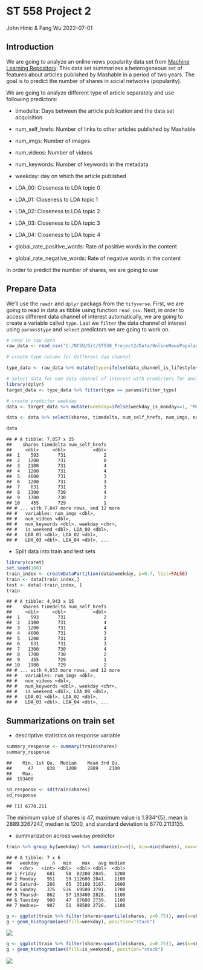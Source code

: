 ST 558 Project 2
================
John Hinic & Fang Wu
2022-07-01

## Introduction

We are going to analyze an online news popularity data set from [Machine
Learning
Repository](https://archive.ics.uci.edu/ml/datasets/Online+News+Popularity#).
This data set summarizes a heterogeneous set of features about articles
published by Mashable in a period of two years. The goal is to predict
the number of shares in social networks (popularity).

We are going to analyze different type of article separately and use
following predictors:

-   timedelta: Days between the article publication and the data set
    acquisition

-   num_self_hrefs: Number of links to other articles published by
    Mashable

-   num_imgs: Number of images

-   num_videos: Number of videos

-   num_keywords: Number of keywords in the metadata

-   weekday: day on which the article published

-   LDA_00: Closeness to LDA topic 0

-   LDA_01: Closeness to LDA topic 1

-   LDA_02: Closeness to LDA topic 2

-   LDA_03: Closeness to LDA topic 3

-   LDA_04: Closeness to LDA topic 4

-   global_rate_positive_words: Rate of positive words in the content

-   global_rate_negative_words: Rate of negative words in the content

In order to predict the number of shares, we are going to use

## Prepare Data

We’ll use the `readr` and `dplyr` packags from the `tifyverse`. First,
we are going to read in data as tibble using function `read_csv`. Next,
in order to access different data channel of interest automatically, we
are going to create a variable called `type`. Last we `filter` the data
channel of interest using `params$type` and `select` predictors we are
going to work on.

``` r
# read in raw data
raw_data <- read_csv("C:/NCSU/Git/ST558_Project2/Data/OnlineNewsPopularity.csv") 

# create type column for different daa channel

type_data <- raw_data %>% mutate(type=ifelse(data_channel_is_lifestyle==1, "lifestyle", ifelse(data_channel_is_entertainment==1, "entertainment", ifelse(data_channel_is_bus==1, "bus", ifelse(data_channel_is_socmed==1, "socmed", ifelse(data_channel_is_tech==1, "tech", ifelse(data_channel_is_world==1, "world", NA)))))))
```

``` r
# select data for one data channel of interest with predictors for analyzing
library(dplyr)
target_data <- type_data %>% filter(type == params$filter_type) 

# create predictor weekday 
data <- target_data %>% mutate(weekday=ifelse(weekday_is_monday==1, "Monday", ifelse(weekday_is_tuesday==1, "Tuesday", ifelse(weekday_is_wednesday==1, "Wednesday", ifelse(weekday_is_thursday==1, "Thursday", ifelse(weekday_is_friday==1, "Friday", ifelse(weekday_is_saturday==1, "Saturday", ifelse(weekday_is_sunday==1, "Sunday", NA))))))))

data <- data %>% select(shares, timedelta, num_self_hrefs, num_imgs, num_videos,  num_keywords, weekday, is_weekend, LDA_00, LDA_01, LDA_02, LDA_03, LDA_04, global_rate_negative_words, global_rate_positive_words)

data
```

    ## # A tibble: 7,057 x 15
    ##    shares timedelta num_self_hrefs
    ##     <dbl>     <dbl>          <dbl>
    ##  1    593       731              2
    ##  2   1200       731              0
    ##  3   2100       731              4
    ##  4   1200       731              4
    ##  5   4600       731              3
    ##  6   1200       731              3
    ##  7    631       731              3
    ##  8   1300       730              4
    ##  9   1700       730              2
    ## 10    455       729              1
    ## # ... with 7,047 more rows, and 12 more
    ## #   variables: num_imgs <dbl>,
    ## #   num_videos <dbl>,
    ## #   num_keywords <dbl>, weekday <chr>,
    ## #   is_weekend <dbl>, LDA_00 <dbl>,
    ## #   LDA_01 <dbl>, LDA_02 <dbl>,
    ## #   LDA_03 <dbl>, LDA_04 <dbl>, ...

-   Split data into train and test sets

``` r
library(caret)
set.seed(100)
train_index <- createDataPartition(data$weekday, p=0.7, list=FALSE)
train <- data[train_index,]
test <- data[-train_index, ]
train
```

    ## # A tibble: 4,943 x 15
    ##    shares timedelta num_self_hrefs
    ##     <dbl>     <dbl>          <dbl>
    ##  1    593       731              2
    ##  2   2100       731              4
    ##  3   1200       731              4
    ##  4   4600       731              3
    ##  5   1200       731              3
    ##  6    631       731              3
    ##  7   1300       730              4
    ##  8   1700       730              2
    ##  9    455       729              1
    ## 10   1900       729              2
    ## # ... with 4,933 more rows, and 12 more
    ## #   variables: num_imgs <dbl>,
    ## #   num_videos <dbl>,
    ## #   num_keywords <dbl>, weekday <chr>,
    ## #   is_weekend <dbl>, LDA_00 <dbl>,
    ## #   LDA_01 <dbl>, LDA_02 <dbl>,
    ## #   LDA_03 <dbl>, LDA_04 <dbl>, ...

## Summarizations on train set

-   descriptive statistics on response variable

``` r
summary_response <- summary(train$shares)
summary_response 
```

    ##    Min. 1st Qu.  Median    Mean 3rd Qu. 
    ##      47     830    1200    2889    2100 
    ##    Max. 
    ##  193400

``` r
sd_response <- sd(train$shares)
sd_response
```

    ## [1] 6770.211

The minimum value of shares is 47, maximum value is 1.934^{5}, mean is
2889.3267247, median is 1200, and standard deviation is 6770.2113135.

-   summarization across `weekday` predictor

``` r
train %>% group_by(weekday) %>% summarize(n=n(), min=min(shares), max=max(shares), avg=mean(shares), median=median(shares))
```

    ## # A tibble: 7 x 6
    ##   weekday     n   min    max   avg median
    ##   <chr>   <int> <dbl>  <dbl> <dbl>  <dbl>
    ## 1 Friday    681    58  82200 2845.   1200
    ## 2 Monday    951    59 112600 2841.   1100
    ## 3 Saturd~   266    65  35100 3167.   1600
    ## 4 Sunday    376   536  69500 3791.   1700
    ## 5 Thursd~   862    57 193400 2828.   1100
    ## 6 Tuesday   900    47  87600 2739.   1100
    ## 7 Wednes~   907    51  98500 2726.   1100

``` r
g <- ggplot(train %>% filter(shares<quantile(shares, p=0.75)), aes(x=shares))
g + geom_histogram(aes(fill=weekday), position="stack")
```

![](C:/NCSU/Git/ST558_Project2/images/unnamed-chunk-6-1.png)<!-- -->

``` r
g <- ggplot(train %>% filter(shares<quantile(shares, p=0.75)), aes(x=shares))
g + geom_histogram(aes(fill=is_weekend), position="stack")
```

![](C:/NCSU/Git/ST558_Project2/images/unnamed-chunk-7-1.png)<!-- -->
